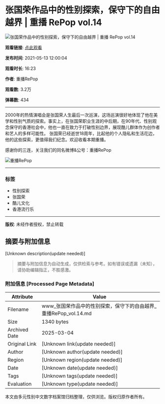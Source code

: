 # 张国荣作品中的性别探索，保守下的自由越界 | 重播 RePop vol.14

![张国荣作品中的性别探索，保守下的自由越界 | 重播 RePop vol.14](//i2.hdslb.com/bfs/archive/63901caae8b0aab65a2400ffd59d803b23bad9f7.jpg@100w_100h_1c.webp)

**观看链接**: [点此观看](https://www.bilibili.com/video/BV1Vr4y1t7ch)

**发布时间**: 2021-05-13 12:00:04

**观看时长**: 16:23

**作者**: 重播RePop

**观看数**: 3.2万

**弹幕数**: 434

---

2000年的热情演唱会是张国荣人生最后一次巡演，这场巡演很好地体现了他在美学和性别气质的探索。事实上，在张国荣职业生涯的中后期，在90年代、性别观念保守的香港社会中，他也一直在致力于打破性别边界，展现酷儿群体作为创作者和艺人的多样可能性。 张国荣已经逝世18周年，比起他的个人隐私和生活花边，他的这些探索，更值得我们纪念。欢迎收看本期重播。

感谢你的三连，关注我们的同名微博&公号：重播RePop

![重播RePop](//i2.hdslb.com/bfs/face/6e8fc4bc48ee1ccd5a684286bdb398ab4f1ca148.jpg@96w.webp)

---

### 标签
- 性别探索
- 张国荣
- 酷儿文化
- 香港流行乐

---

**版权**: 未经作者授权，禁止转载
<!-- tcd_original_link https://www.bilibili.com/video/BV1RK4y1d73j/ -->


## 摘要与附加信息

<!-- tcd_abstract -->
[Unknown description(update needed)]
<!-- tcd_abstract_end -->

> 摘要与附加信息为自动生成，仅供检索与参考。如有错误或遗漏（未知），请协助编辑指正，不胜感激。

### 附加信息 [Processed Page Metadata]

| Attribute       | Value                                  |
|-----------------|----------------------------------------|
| Filename        | www_张国荣作品中的性别探索，保守下的自由越界_重播RePop_vol.14.md                             |
| Size            | 1340 bytes                           |
| Archived Date   | 2025-03-04                             |
| Original Link   | [Unknown link(update needed)]                       |
| Author          | [Unknown author(update needed)]                               |
| Region          | [Unknown region(update needed)]                               |
| Date            | [Unknown date(update needed)]                                 |
| Tags            | [Unknown tags(update needed)]                                 |
| Evaluation            | [Unknown type(update needed)]                                 |
<!-- tcd_table_end -->

本文由多元性别中文数字档案馆归档整理，仅供浏览。版权归原作者所有。
